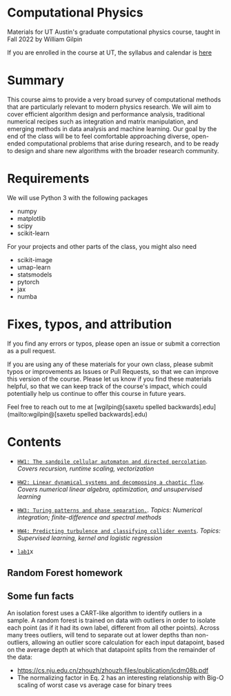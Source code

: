 # Computational Physics

Materials for UT Austin's graduate computational physics course, taught in Fall 2022 by William Gilpin

If you are enrolled in the course at UT, the syllabus and calendar is [here](https://docs.google.com/document/d/1URJmdpTVG8E2bLLu5xAHctICb6krbZ0fC0hO2i2xEXY/edit?usp=sharing)

# Summary

This course aims to provide a very broad survey of computational methods that are particularly relevant to modern physics research. We will aim to cover efficient algorithm design and performance analysis, traditional numerical recipes such as integration and matrix manipulation, and emerging methods in data analysis and machine learning. Our goal by the end of the class will be to feel comfortable approaching diverse, open-ended computational problems that arise during research, and to be ready to design and share new algorithms with the broader research community.

# Requirements

We will use Python 3 with the following packages

+ numpy
+ matplotlib
+ scipy
+ scikit-learn

For your projects and other parts of the class, you might also need

+ scikit-image
+ umap-learn
+ statsmodels
+ pytorch
+ jax
+ numba


# Fixes, typos, and attribution

If you find any errors or typos, please open an issue or submit a correction as a pull request.

If you are using any of these materials for your own class, please submit typos or improvements as Issues or Pull Requests, so that we can improve this version of the course. Please let us know if you find these materials helpful, so that we can keep track of the course's impact, which could  potentially help us continue to offer this course in future years.

Feel free to reach out to me at [wgilpin@[saxetu spelled backwards].edu](mailto:wgilpin@[saxetu spelled backwards].edu)

# Contents

+ [`HW1: The sandpile cellular automaton and directed percolation`](hw/cellular_automata_complexity.ipynb). *Covers recursion, runtime scaling, vectorization*
+ [`HW2: Linear dynamical systems and decomposing a chaotic flow`](hw/matrices_unsupervised_learning.ipynb). *Covers numerical linear algebra, optimization, and unsupervised learning*
+ [`HW3: Turing patterns and phase separation.`](hw/pde_turing.ipynb). *Topics: Numerical integration; finite-difference and spectral methods*
+ [`HW4: Predicting turbulence and classifying collider events`](hw/forecasting_regression_supervised.ipynb). *Topics: Supervised learning, kernel and logistic regression*

+ [`lab1`](labs/lab1/lab1.ipynb)x

## Random Forest homework


## Some fun facts

An isolation forest uses a CART-like algorithm to identify outliers in a sample. A random forest is trained on data with outliers in order to isolate each point (as if it had its own label, different from all other points). Across many trees outliers, will tend to separate out at lower depths than non-outliers, allowing an outlier score calculation for each input datapoint, based on the average depth at which that datapoint splits from the remainder of the data:
+ https://cs.nju.edu.cn/zhouzh/zhouzh.files/publication/icdm08b.pdf
+ The normalizing factor in Eq. 2 has an interesting relationship with Big-O scaling of worst case vs average case for binary trees